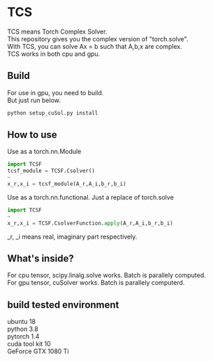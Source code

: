# TCS
TCS means Torch Complex Solver.  
This repository gives you the complex version of "torch.solve".  
With TCS, you can solve Ax = b such that A,b,x are complex.  
TCS works in both cpu and gpu.

## Build
For use in gpu, you need to build.  
But just run below.

```sh
python setup_cuSol.py install
```

## How to use
Use as a torch.nn.Module

```python
import TCSF
tcsf_module = TCSF.Csolver()
~
x_r,x_i = tcsf_module(A_r,A_i,b_r,b_i)
```

Use as a torch.nn.functional. Just a replace of torch.solve

```python
import TCSF
~
x_r,x_i = TCSF.CsolverFunction.apply(A_r,A_i,b_r,b_i)
```
_r, _i means real, imaginary part respectively.
## What's inside?
For cpu tensor, scipy.linalg.solve works. Batch is parallely computed.  
For gpu tensor, cuSolver works. Batch is parallely computerd.

## build tested environment
ubuntu 18  
python 3.8  
pytorch 1.4  
cuda tool kit 10  
GeForce GTX 1080 Ti  
